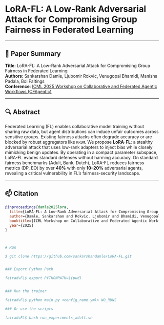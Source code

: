 # LoRA-FL: A Low-Rank Adversarial Attack for Compromising Group Fairness in Federated Learning

---

## 📘 Paper Summary

**Title**: LoRA-FL: A Low-Rank Adversarial Attack for Compromising Group Fairness in Federated Learning  
**Authors**: Sankarshan Damle, Ljubomir Rokvic, Venugopal Bhamidi, Manisha Padala, Boi Faltings  
**Conference**: [ICML 2025 Workshop on Collaborative and Federated Agentic Workflows (CFAgentic)](https://icml.cc/)  

---

## 🔍 Abstract

Federated Learning (FL) enables collaborative model training without sharing raw data, but agent distributions can induce unfair outcomes across sensitive groups. Existing fairness attacks often degrade accuracy or are blocked by robust aggregators like `KRUM`. We propose **LoRA-FL**: a stealthy adversarial attack that uses low-rank adapters to inject bias while closely mimicking benign updates. By operating in a compact parameter subspace, LoRA-FL evades standard defenses without harming accuracy. On standard fairness benchmarks (Adult, Bank, Dutch), LoRA-FL reduces fairness metrics (DP, EO) by over **40%** with only **10–20%** adversarial agents, revealing a critical vulnerability in FL’s fairness-security landscape.


---

## 📫 Citation

```bibtex
@inproceedings{damle2025lora,
  title={LoRA-FL: A Low-Rank Adversarial Attack for Compromising Group Fairness in Federated Learning},
  author={Damle, Sankarshan and Rokvic, Ljubomir and Bhamidi, Venugopal and Padala, Manisha and Faltings, Boi},
  booktitle={ICML Workshop on Collaborative and Federated Agentic Workflows (CFAgentic)},
  year={2025}
}



# Run

$ git clone https://github.com/sankarshandamle/LoRA-FL.git


### Export Python Path

fairadvFL$ export PYTHONPATH=$(pwd)


### Run the trainer

fairadvFL$ python main.py <config_name.yml> NO_RUNS

### Or use the scripts

fairadvFL$ bash run_experiments_adult.sh
